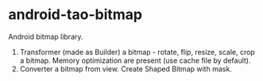 android-tao-bitmap
==================

Android bitmap library.

1. Transformer (made as Builder) a bitmap - rotate, flip, resize, scale, crop a bitmap. Memory optimization are present (use cache file by default).
2. Converter a bitmap from view. Create Shaped Bitmap with mask.

